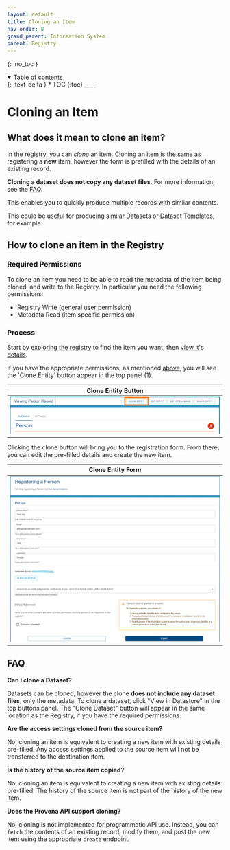 ```yaml
---
layout: default
title: Cloning an Item
nav_order: 8
grand_parent: Information System
parent: Registry
---
```


{: .no_toc }

<details  open markdown="block">
  <summary>
    Table of contents
  </summary>
{: .text-delta }
* TOC
{:toc}
____
</details>

# Cloning an Item

## What does it mean to clone an item?

In the registry, you can _clone_ an item. Cloning an item is the same as registering a **new** item, however the form is prefilled with the details of an existing record.

**Cloning a dataset does not copy any dataset files**. For more information, see the [FAQ](#faq).

This enables you to quickly produce multiple records with similar contents.

This could be useful for producing similar [Datasets](../../data-store/overview) or [Dataset Templates](../registering-model-runs/model-workflow-configuration#dataset-template), for example.

## How to clone an item in the Registry

### Required Permissions

To clone an item you need to be able to read the metadata of the item being cloned, and write to the Registry. In particular you need the following permissions:

-   Registry Write (general user permission)
-   Metadata Read (item specific permission)

### Process

Start by [exploring the registry](./exploring_the_registry) to find the item you want, then [view it's details](./exploring_the_registry#viewing-records).

If you have the appropriate permissions, as mentioned [above](#required-permissions), you will see the 'Clone Entity' button appear in the top panel (1).

|                                     Clone Entity Button                                      |
| :------------------------------------------------------------------------------------------: |
| <img src="../../assets/images/registry/clone_item_button.png" alt="drawing" width="800"/> |

Clicking the clone button will bring you to the registration form. From there, you can edit the pre-filled details and create the new item.

|                                     Clone Entity Form                                      |
| :----------------------------------------------------------------------------------------: |
| <img src="../../assets/images/registry/clone_item_form.png" alt="drawing" width="800"/> |

## FAQ

**Can I clone a Dataset?**

Datasets can be cloned, however the clone **does not include any dataset files**, only the metadata. To clone a dataset, click "View in Datastore" in the top buttons panel. The "Clone Dataset" button will appear in the same location as the Registry, if you have the required permissions.

**Are the access settings cloned from the source item?**

No, cloning an item is equivalent to creating a new item with existing details pre-filled. Any access settings applied to the source item will not be transferred to the destination item.

**Is the history of the source item copied?**

No, cloning an item is equivalent to creating a new item with existing details pre-filled. The history of the source item is not part of the history of the new item.

**Does the Provena API support cloning?**

No, cloning is not implemented for programmatic API use. Instead, you can `fetch` the contents of an existing record, modify them, and post the new item using the appropriate `create` endpoint.
